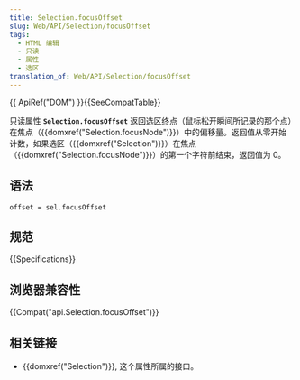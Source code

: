 ```yaml
---
title: Selection.focusOffset
slug: Web/API/Selection/focusOffset
tags:
  - HTML 编辑
  - 只读
  - 属性
  - 选区
translation_of: Web/API/Selection/focusOffset
---
```

{{ ApiRef("DOM") }}{{SeeCompatTable}}

只读属性 **`Selection.focusOffset`** 返回选区终点（鼠标松开瞬间所记录的那个点）在焦点（{{domxref("Selection.focusNode")}}）中的偏移量。返回值从零开始计数，如果选区（{{domxref("Selection")}}）在焦点（{{domxref("Selection.focusNode")}}）的第一个字符前结束，返回值为 0。

## 语法

```plain
offset = sel.focusOffset
```

## 规范

{{Specifications}}

## 浏览器兼容性

{{Compat("api.Selection.focusOffset")}}

## 相关链接

- {{domxref("Selection")}}, 这个属性所属的接口。
